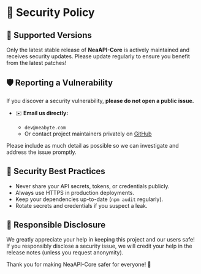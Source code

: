 # 🔐 Security Policy

## 📅 Supported Versions

Only the latest stable release of **NeaAPI-Core** is actively maintained and receives security updates. Please update regularly to ensure you benefit from the latest patches!

## 🛡️ Reporting a Vulnerability

If you discover a security vulnerability, **please do not open a public issue.**

* ✉️ **Email us directly:**

  * `dev@neabyte.com`
  * Or contact project maintainers privately on [GitHub](https://github.com/NeaDigitra/NeaAPI-Core)

Please include as much detail as possible so we can investigate and address the issue promptly.

## 🚨 Security Best Practices

* Never share your API secrets, tokens, or credentials publicly.
* Always use HTTPS in production deployments.
* Keep your dependencies up-to-date (`npm audit` regularly).
* Rotate secrets and credentials if you suspect a leak.

## 🧯 Responsible Disclosure

We greatly appreciate your help in keeping this project and our users safe! If you responsibly disclose a security issue, we will credit your help in the release notes (unless you request anonymity).

Thank you for making NeaAPI-Core safer for everyone! 🙏